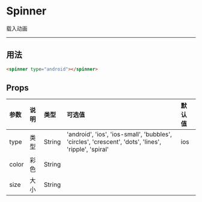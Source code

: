 # Spinner

载入动画

----

## 用法

```html
<spinner type="android"></spinner>
```

## Props
| 参数 | 说明 |	类型 | 可选值 | 默认值 |
| :---- | :---- | :---- | :---- | :---- |
| type | 类型 | String | 'android', 'ios', 'ios-small', 'bubbles', 'circles', 'crescent', 'dots', 'lines', 'ripple', 'spiral' | ios |
| color | 彩色 | String | | |
| size | 大小 | String | | |
